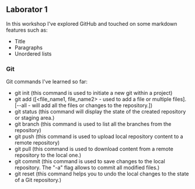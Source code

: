## Laborator 1

In this workshop I've explored GitHub and touched on some markdown features such as: 

- Title
- Paragraphs
- Unordered lists

### Git

Git commands I've learned so far:

- git init (this command is used to initiate a new git within a project)
- git add ([<file_name1, file_name2> - used to add a file or multiple files].
           [--all - will add all the files or changes to  the repository.])
- git status (this command will display the state of the created repository    or staging area.)
- git branch (this command is used to list all the branches from the repository)
- git push (this command is used to upload local repository content to a remote repository)
- git pull (this command is used to download content from a remote repository to the local one.)
- git commit (this command is used to save changes to the local repository. The "-a" flag allows to commit all modified files.)
- git reset (this command helps you to undo the local changes to the state of a Git repository.)
